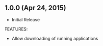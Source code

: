 ## 1.0.0 (Apr 24, 2015)

 * Initial Release

FEATURES:

 * Allow downloading of running applications